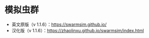 # 模拟虫群

- 英文原版（v 1.1.6）：https://swarmsim.github.io/
- 汉化版（v 1.1.6）：https://zhaolinxu.github.io/swarmsim/index.html
